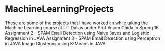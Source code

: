 # MachineLearningProjects
These are some of the projects that I have worked on while taking the Machine Learning course at UT Dallas under Prof Anjum Chida in Spring 16.
Assignment 2 - SPAM Email Detection using Naive Bayes and Logisttic Regression in JAVA
Assignment 3 - SPAM Email Detection using Perceptron in JAVA
                Image Clustering using K-Means in JAVA
